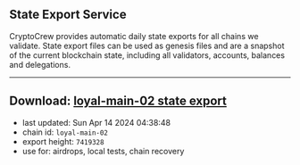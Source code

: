 ## State Export Service
CryptoCrew provides automatic daily state exports for all chains we validate. State export files can be used as genesis files and are a snapshot of the current blockchain state, including all validators, accounts, balances and delegations.

---
**Download: [loyal-main-02 state export](https://dl-eu2.ccvalidators.com/SERVICE/loyal/loyal-main-02_export_7419328.json)**
---

- last updated: Sun Apr 14 2024 04:38:48
- chain id: `loyal-main-02`
- export height: `7419328`
- use for: airdrops, local tests, chain recovery

